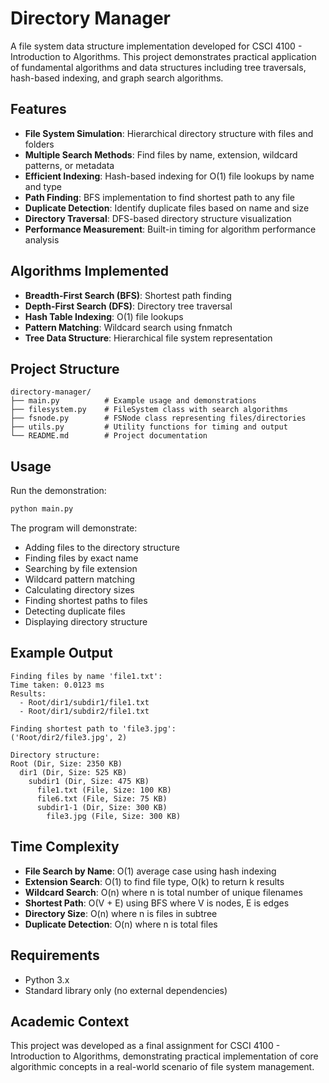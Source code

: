 # Directory Manager

A file system data structure implementation developed for CSCI 4100 - Introduction to Algorithms. This project demonstrates practical application of fundamental algorithms and data structures including tree traversals, hash-based indexing, and graph search algorithms.

## Features

- **File System Simulation**: Hierarchical directory structure with files and folders
- **Multiple Search Methods**: Find files by name, extension, wildcard patterns, or metadata
- **Efficient Indexing**: Hash-based indexing for O(1) file lookups by name and type
- **Path Finding**: BFS implementation to find shortest path to any file
- **Duplicate Detection**: Identify duplicate files based on name and size
- **Directory Traversal**: DFS-based directory structure visualization
- **Performance Measurement**: Built-in timing for algorithm performance analysis

## Algorithms Implemented

- **Breadth-First Search (BFS)**: Shortest path finding
- **Depth-First Search (DFS)**: Directory tree traversal
- **Hash Table Indexing**: O(1) file lookups
- **Pattern Matching**: Wildcard search using fnmatch
- **Tree Data Structure**: Hierarchical file system representation

## Project Structure

```
directory-manager/
├── main.py          # Example usage and demonstrations
├── filesystem.py    # FileSystem class with search algorithms
├── fsnode.py        # FSNode class representing files/directories
├── utils.py         # Utility functions for timing and output
└── README.md        # Project documentation
```

## Usage

Run the demonstration:

```bash
python main.py
```

The program will demonstrate:
- Adding files to the directory structure
- Finding files by exact name
- Searching by file extension
- Wildcard pattern matching
- Calculating directory sizes
- Finding shortest paths to files
- Detecting duplicate files
- Displaying directory structure

## Example Output

```
Finding files by name 'file1.txt':
Time taken: 0.0123 ms
Results:
  - Root/dir1/subdir1/file1.txt
  - Root/dir1/subdir2/file1.txt

Finding shortest path to 'file3.jpg':
('Root/dir2/file3.jpg', 2)

Directory structure:
Root (Dir, Size: 2350 KB)
  dir1 (Dir, Size: 525 KB)
    subdir1 (Dir, Size: 475 KB)
      file1.txt (File, Size: 100 KB)
      file6.txt (File, Size: 75 KB)
      subdir1-1 (Dir, Size: 300 KB)
        file3.jpg (File, Size: 300 KB)
```

## Time Complexity

- **File Search by Name**: O(1) average case using hash indexing
- **Extension Search**: O(1) to find file type, O(k) to return k results
- **Wildcard Search**: O(n) where n is total number of unique filenames
- **Shortest Path**: O(V + E) using BFS where V is nodes, E is edges
- **Directory Size**: O(n) where n is files in subtree
- **Duplicate Detection**: O(n) where n is total files

## Requirements

- Python 3.x
- Standard library only (no external dependencies)

## Academic Context

This project was developed as a final assignment for CSCI 4100 - Introduction to Algorithms, demonstrating practical implementation of core algorithmic concepts in a real-world scenario of file system management.